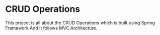 # CRUD Operations
This project is all about the CRUD Operations which is built using Spring Framework
And it follows MVC Architecture.
